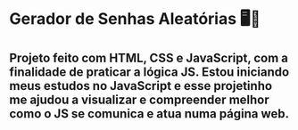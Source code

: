 # Gerador de Senhas Aleatórias 🖥️🧮

## Projeto feito com HTML, CSS e JavaScript, com a finalidade de praticar a lógica JS. Estou iniciando meus estudos no JavaScript e esse projetinho me ajudou a visualizar e compreender melhor como o JS se comunica e atua numa página web.
